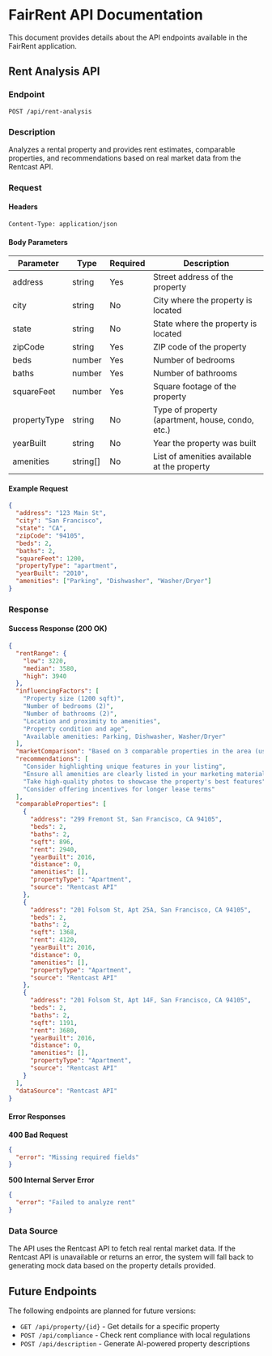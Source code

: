 # FairRent API Documentation

This document provides details about the API endpoints available in the FairRent application.

## Rent Analysis API

### Endpoint

`POST /api/rent-analysis`

### Description

Analyzes a rental property and provides rent estimates, comparable properties, and recommendations based on real market data from the Rentcast API.

### Request

#### Headers

```
Content-Type: application/json
```

#### Body Parameters

| Parameter    | Type     | Required | Description                                      |
|--------------|----------|----------|--------------------------------------------------|
| address      | string   | Yes      | Street address of the property                   |
| city         | string   | No       | City where the property is located               |
| state        | string   | No       | State where the property is located              |
| zipCode      | string   | Yes      | ZIP code of the property                         |
| beds         | number   | Yes      | Number of bedrooms                               |
| baths        | number   | Yes      | Number of bathrooms                              |
| squareFeet   | number   | Yes      | Square footage of the property                   |
| propertyType | string   | No       | Type of property (apartment, house, condo, etc.) |
| yearBuilt    | string   | No       | Year the property was built                      |
| amenities    | string[] | No       | List of amenities available at the property      |

#### Example Request

```json
{
  "address": "123 Main St",
  "city": "San Francisco",
  "state": "CA",
  "zipCode": "94105",
  "beds": 2,
  "baths": 2,
  "squareFeet": 1200,
  "propertyType": "apartment",
  "yearBuilt": "2010",
  "amenities": ["Parking", "Dishwasher", "Washer/Dryer"]
}
```

### Response

#### Success Response (200 OK)

```json
{
  "rentRange": {
    "low": 3220,
    "median": 3580,
    "high": 3940
  },
  "influencingFactors": [
    "Property size (1200 sqft)",
    "Number of bedrooms (2)",
    "Number of bathrooms (2)",
    "Location and proximity to amenities",
    "Property condition and age",
    "Available amenities: Parking, Dishwasher, Washer/Dryer"
  ],
  "marketComparison": "Based on 3 comparable properties in the area (using Rentcast API), the average rent is $3580.00 per month. Your property is competitively priced compared to similar properties in the area.",
  "recommendations": [
    "Consider highlighting unique features in your listing",
    "Ensure all amenities are clearly listed in your marketing materials",
    "Take high-quality photos to showcase the property's best features",
    "Consider offering incentives for longer lease terms"
  ],
  "comparableProperties": [
    {
      "address": "299 Fremont St, San Francisco, CA 94105",
      "beds": 2,
      "baths": 2,
      "sqft": 896,
      "rent": 2940,
      "yearBuilt": 2016,
      "distance": 0,
      "amenities": [],
      "propertyType": "Apartment",
      "source": "Rentcast API"
    },
    {
      "address": "201 Folsom St, Apt 25A, San Francisco, CA 94105",
      "beds": 2,
      "baths": 2,
      "sqft": 1368,
      "rent": 4120,
      "yearBuilt": 2016,
      "distance": 0,
      "amenities": [],
      "propertyType": "Apartment",
      "source": "Rentcast API"
    },
    {
      "address": "201 Folsom St, Apt 14F, San Francisco, CA 94105",
      "beds": 2,
      "baths": 2,
      "sqft": 1191,
      "rent": 3680,
      "yearBuilt": 2016,
      "distance": 0,
      "amenities": [],
      "propertyType": "Apartment",
      "source": "Rentcast API"
    }
  ],
  "dataSource": "Rentcast API"
}
```

#### Error Responses

**400 Bad Request**

```json
{
  "error": "Missing required fields"
}
```

**500 Internal Server Error**

```json
{
  "error": "Failed to analyze rent"
}
```

### Data Source

The API uses the Rentcast API to fetch real rental market data. If the Rentcast API is unavailable or returns an error, the system will fall back to generating mock data based on the property details provided.

## Future Endpoints

The following endpoints are planned for future versions:

- `GET /api/property/{id}` - Get details for a specific property
- `POST /api/compliance` - Check rent compliance with local regulations
- `POST /api/description` - Generate AI-powered property descriptions 